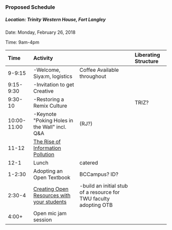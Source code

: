 ### Proposed Schedule

##### Location: Trinity Western House, Fort Langley

Date: Monday, February 26, 2018

Time: 9am-4pm

| Time | Activity |  | Liberating Structure |
| :--- | :--- | :--- | :--- |
| 9-9:15 | -Welcome, Siya:m, logistics | Coffee Available throughout |  |
| 9:15-9:30 | -Invitation to get Creative |  |  |
| 9:30-10 | -Restoring a Remix Culture |  | TRIZ? |
| 10:00-11:00 | -Keynote  "Poking Holes in the Wall" incl. Q&A | \(RJ?\) |  |
| 11-12 | [The Rise of Information Pollution](https://er.educause.edu/articles/2017/10/info-environmentalism-an-introduction) |  |  |
| 12-1 | Lunch | catered |  |
| 1-2:30 | Adopting an Open Textbook | BCCampus? ID? |  |
| 2:30-4 | [Creating Open Resources with your students](https://press.rebus.community/makingopentextbookswithstudents/) | -build an initial stub of a resource for TWU faculty adopting OTB |  |
| 4:00+ | Open mic jam session |  |  |



